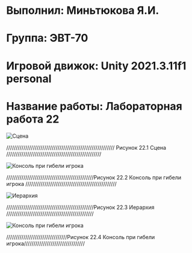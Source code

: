# Выполнил: Миньтюкова Я.И.
# Группа: ЭВТ-70
# Игровой движок: Unity 2021.3.11f1 personal
# Название работы: Лабораторная работа 22

![Сцена](https://user-images.githubusercontent.com/32439405/204888764-1a9fcb81-2508-4d5b-9182-8991bac5fb0a.png)

///////////////////////////////////////////////////////// Рисунок 22.1 Сцена //////////////////////////////////////////////////

![Консоль при гибели игрока](https://user-images.githubusercontent.com/32439405/204888935-69e3ba56-fb04-470a-bc8d-a797ac810184.png)

//////////////////////////////////////////////Рисунок 22.2 Консоль при гибели игрока ////////////////////////////////////////////////

![Иерархия](https://user-images.githubusercontent.com/32439405/204888875-243f6e7b-45e9-4ec0-9c03-d98309665fe8.png)

//////////////////////////////////////////////Рисунок 22.3 Иерархия //////////////////////////////////////////////

![Консоль при гибели игрока](https://user-images.githubusercontent.com/32439405/204888894-ec48fe08-9836-4340-9bbb-052e66d07603.png)

////////////////////////////////Рисунок 22.4 Консоль при гибели игрока////////////////////////////////

